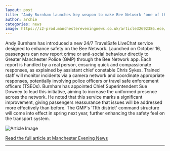 ```yaml
---
layout: post
title: "Andy Burnham launches key weapon to make Bee Network 'one of the safest transport systems in the world'"
author: archie
categories: news
image: https://i2-prod.manchestereveningnews.co.uk/article32692386.ece/ALTERNATES/s1200/0_Andy-Burnham-Bee-Network-improvements.jpg
---
```

Andy Burnham has introduced a new 24/7 TravelSafe LiveChat service designed to enhance safety on the Bee Network. Launched on October 16, passengers can now report crime or anti-social behaviour directly to Greater Manchester Police (GMP) through the Bee Network app. Each report is handled by a real person, ensuring quick and compassionate responses, as explained by assistant chief constable Chris Sykes. Trained staff will monitor incidents via a camera network and coordinate appropriate responses, potentially involving police officers or travel safe enforcement officers (TSEOs). Burnham has appointed Chief Superintendent Sue Downey to lead this initiative, aiming to increase the uniformed presence across the network. He noted that this service marks a significant improvement, giving passengers reassurance that issues will be addressed more effectively than before. The GMP's '11th district' command structure will come into effect in spring next year, further enhancing the safety feel on the transport system.

![Article Image](https://i2-prod.manchestereveningnews.co.uk/article32692386.ece/ALTERNATES/s1200/0_Andy-Burnham-Bee-Network-improvements.jpg)

[Read the full article at Manchester Evening News](https://www.manchestereveningnews.co.uk/news/greater-manchester-news/andy-burnham-launches-key-weapon-32692334)

---
